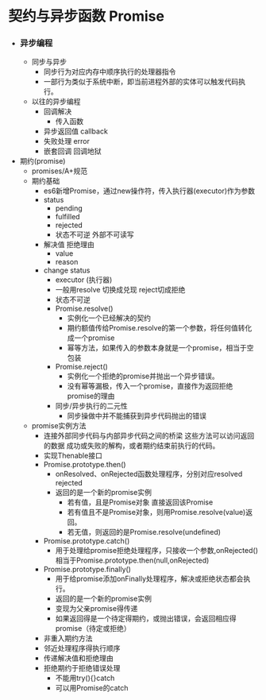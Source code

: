 # 契约与异步函数 Promise
+ ### 异步编程
    + 同步与异步
        + 同步行为对应内存中顺序执行的处理器指令
        + 一部行为类似于系统中断，即当前进程外部的实体可以触发代码执行。
    + 以往的异步编程
        + 回调解决
            + 传入函数
        + 异步返回值
            callback
        + 失败处理
            error
        + 嵌套回调
            回调地狱
+ 期约(promise)
    + promises/A+规范
    + 期约基础
        + es6新增Promise，通过new操作符，传入执行器(executor)作为参数
        + status
            + pending
            + fulfilled
            + rejected
            + 状态不可逆 外部不可读写
        + 解决值 拒绝理由
            + value
            + reason
        + change status
            + executor (执行器)
            + 一般用resolve 切换成兑现 reject切成拒绝
            + 状态不可逆
            + Promise.resolve()
                + 实例化一个已经解决的契约
                + 期约额值传给Promise.resolve的第一个参数，将任何值转化成一个promise
                + 幂等方法，如果传入的参数本身就是一个promise，相当于空包装
            + Promise.reject()
                + 实例化一个拒绝的promise并抛出一个异步错误。
                + 没有幂等漏极，传入一个promise，直接作为返回拒绝promise的理由
            + 同步/异步执行的二元性
                + 同步操做中并不能捕获到异步代码抛出的错误
    + promise实例方法
        + 连接外部同步代码与内部异步代码之间的桥梁 这些方法可以访问返回的数据 成功或失败的解构，或者期约结束前执行的代码。
        + 实现Thenable接口
        + Promise.prototype.then()
            + onResolved、onRejected函数处理程序，分别对应resolved rejected
            + 返回的是一个新的promise实例
                + 若有值，且是Promise对象 直接返回该Promise
                + 若有值且不是Promise对象，则用Promise.resolve(value)返回。
                + 若无值，则返回的是Promise.resolve(undefined)
        + Promise.prototype.catch()
            + 用于处理给promise拒绝处理程序，只接收一个参数,onRejected() 相当于Promise.prototype.then(null,onRejected)
        + Promise.prototype.finally()
            + 用于给promise添加onFinally处理程序，解决或拒绝状态都会执行。
            + 返回的是一个新的promise实例
            + 变现为父亲promise得传递
            + 如果返回得是一个待定得期约，或抛出错误，会返回相应得promise（待定或拒绝）
        + 非重入期约方法
        + 邻近处理程序得执行顺序
        + 传递解决值和拒绝理由
        + 拒绝期约于拒绝错误处理
            + 不能用try(){}catch
            + 可以用Promise的catch
